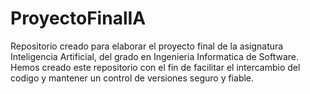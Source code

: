 # ProyectoFinalIA
Repositorio creado para elaborar el proyecto final de la asignatura Inteligencia Artificial, del grado en Ingenieria Informatica de Software.
Hemos creado este repositorio con el fin de facilitar el intercambio del codigo y mantener un control de versiones seguro y fiable.

